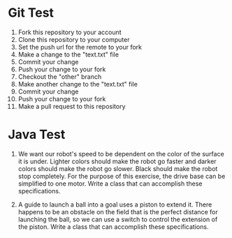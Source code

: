 # Git Test

1. Fork this repository to your account
2. Clone this repository to your computer
3. Set the push url for the remote to your fork
4. Make a change to the "text.txt" file
5. Commit your change
6. Push your change to your fork
7. Checkout the "other" branch
8. Make another change to the "text.txt" file
9. Commit your change
10. Push your change to your fork
11. Make a pull request to this repository


# Java Test

1. We want our robot's speed to be dependent on the color of the surface it is under. Lighter colors should make the robot go faster and darker colors should make the robot go slower. Black should make the robot stop completely. For the purpose of this exercise, the drive base can be simplified to one motor. Write a class that can accomplish these specifications.

2. A guide to launch a ball into a goal uses a piston to extend it. There happens to be an obstacle on the field that is the perfect distance for launching the ball, so we can use a switch to control the extension of the piston. Write a class that can accomplish these specifications.